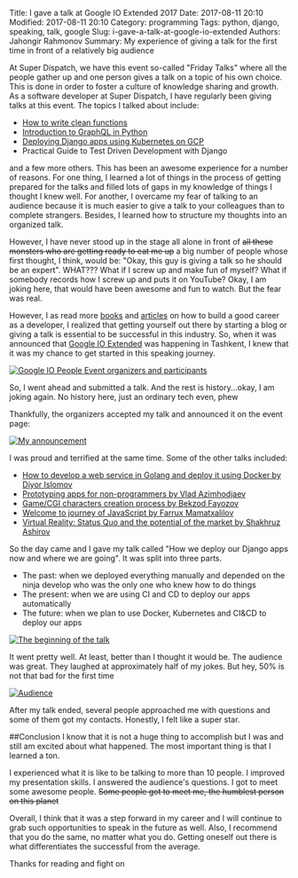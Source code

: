 Title: I gave a talk at Google IO Extended 2017
Date: 2017-08-11 20:10
Modified: 2017-08-11 20:10
Category: programming
Tags: python, django, speaking, talk, google
Slug: i-gave-a-talk-at-google-io-extended
Authors: Jahongir Rahmonov
Summary: My experience of giving a talk for the first time in front of a relatively big audience

At Super Dispatch, we have this event so-called "Friday Talks" where all the people gather up and one person gives a talk on a topic
of his own choice. This is done in order to foster a culture of knowledge sharing and growth. As a software developer at Super Dispatch,
I have regularly been giving talks at this event. The topics I talked about include:
 
- [How to write clean functions](/posts/how-to-write-clean-functions/)
- [Introduction to GraphQL in Python](http://graphql.org/) 
- [Deploying Django apps using Kubernetes on GCP](https://kubernetes.io/)
- Practical Guide to Test Driven Development with Django

and a few more others. This has been an awesome experience for a number of reasons. For one thing, I learned a lot of things in the
process of getting prepared for the talks and filled lots of gaps in my knowledge of things I thought I knew well. For another, 
I overcame my fear of talking to an audience because it is much easier to give a talk to your colleagues than to complete strangers. 
Besides, I learned how to structure my thoughts into an organized talk. 
 
However, I have never stood up in the stage all alone in front of <strike>all these monsters who are getting ready to eat me up</strike>
a big number of people whose first thought, I think, would be: "Okay, this guy is giving a talk so he should be an expert". WHAT???
What if I screw up and make fun of myself? What if somebody records how I screw up and puts it on YouTube? <i class="em em-scream"></i> 
Okay, I am joking here, that would have been awesome and fun to watch. But the fear was real.
 
However, I as read more [books](https://www.amazon.com/Soft-Skills-software-developers-manual/dp/1617292397) and [articles](https://simpleprogrammer.com/2015/01/05/24-quick-tips-to-boost-your-career-as-a-software-engineer-this-year/) 
on how to build a good career as a developer, I realized that getting yourself out there by starting a blog or giving a talk is essential to be successful in this industry.
So, when it was announced that [Google IO Extended](https://www.facebook.com/iutextended/?ref=br_rs) was happening in Tashkent, I knew that it was my chance to get started in this speaking journey. 

<div class="gallery medium">
    <a href="/static/images/post-images/i-gave-a-talk/after-talks.jpg" rel="lightbox" title="Google IO People">
        <img src="https://s3.amazonaws.com/rahmonov.me/post-images/i-gave-a-talk/after-talks.jpg" alt="Google IO People">
        <span>Event organizers and participants</span>
    </a>
</div>

So, I went ahead and submitted a talk. And the rest is history...okay, I am joking again. No history here, just an ordinary tech even, phew <i class="em em-sleepy"></i>  
 
Thankfully, the organizers accepted my talk and announced it on the event page: 
 
<div class="gallery medium">
    <a href="/static/images/post-images/i-gave-a-talk/announcing-me.png" rel="lightbox" title="My announcement">
        <img src="https://s3.amazonaws.com/rahmonov.me/post-images/i-gave-a-talk/announcing-me.png" alt="My announcement">
    </a>
</div> 
 
I was proud and terrified at the same time. Some of the other talks included:

- [How to develop a web service in Golang and deploy it using Docker by Diyor Islomov](https://www.facebook.com/iutextended/photos/a.902471193144035.1073741828.902460013145153/1414752278582588/?type=3&permPage=1)
- [Prototyping apps for non-programmers by Vlad Azimhodjaev](https://www.facebook.com/iutextended/photos/a.902471193144035.1073741828.902460013145153/1415300861861063/?type=3)
- [Game/CGI characters creation process by Bekzod Fayozov](https://www.facebook.com/iutextended/photos/a.902471193144035.1073741828.902460013145153/1416110071780142/?type=3)
- [Welcome to journey of JavaScript by Farrux Mamatxalilov](https://www.facebook.com/iutextended/photos/a.902471193144035.1073741828.902460013145153/1416861721704977/?type=3)
- [Virtual Reality: Status Quo and the potential of the market by Shakhruz Ashirov](https://www.facebook.com/iutextended/photos/a.902471193144035.1073741828.902460013145153/1420533894671093/?type=3)

So the day came and I gave my talk called "How we deploy our Django apps now and where we are going". It was split into three parts.

- The past: when we deployed everything manually and depended on the ninja develop who was the only one who knew how to do things
- The present: when we are using CI and CD to deploy our apps automatically
- The future: when we plan to use Docker, Kubernetes and CI&CD to deploy our apps

<div class="gallery medium">
    <a href="/static/images/post-images/i-gave-a-talk/me-talking.jpg" rel="lightbox" title="The beginning of the talk">
        <img src="https://s3.amazonaws.com/rahmonov.me/post-images/i-gave-a-talk/me-talking.jpg" alt="The beginning of the talk">
    </a>
</div> 

It went pretty well. At least, better than I thought it would be. The audience was great. They laughed at approximately half of my jokes.
But hey, 50% is not that bad for the first time <i class="em em-sunglasses"></i> 

<div class="gallery medium">
    <a href="/static/images/post-images/i-gave-a-talk/audience.jpg" rel="lightbox" title="Audience">
        <img src="https://s3.amazonaws.com/rahmonov.me/post-images/i-gave-a-talk/audience.jpg" alt="Audience">
    </a>
</div>

After my talk ended, several people approached me with questions and some of them got my contacts. Honestly, I felt like a super star.

##Conclusion
I know that it is not a huge thing to accomplish but I was and still am excited about what happened. The most important thing is that I
learned a ton.

I experienced what it is like to be talking to more than 10 people. I improved my presentation skills. I answered the audience's questions.
I got to meet some awesome people. <s>Some people got to meet me, the humblest person on this planet <i class="em em-grin"></i></s> 

Overall, I think that it was a step forward in my career and I will continue to grab such opportunities to speak in the future as well.
Also, I recommend that you do the same, no matter what you do. Getting oneself out there is what differentiates the successful from the average.

Thanks for reading <i class="em em-innocent"></i> and fight on <i class="em em-muscle"></i>